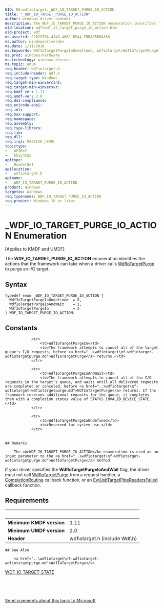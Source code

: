 ```yaml
---
UID: NE:wdfiotarget._WDF_IO_TARGET_PURGE_IO_ACTION
title: "_WDF_IO_TARGET_PURGE_IO_ACTION"
author: windows-driver-content
description: The WDF_IO_TARGET_PURGE_IO_ACTION enumeration identifies the actions that the framework can take when a driver calls WdfIoTargetPurge to purge an I/O target.
old-location: wdf\wdf_io_target_purge_io_action.htm
old-project: wdf
ms.assetid: E282976A-4143-468C-B944-FBBAD5BBA388
ms.author: windowsdriverdev
ms.date: 1/11/2018
ms.keywords: WdfIoTargetPurgeIoUndefined, wdfiotarget/WdfIoTargetPurgeIoAndWait, WDF_IO_TARGET_PURGE_IO_ACTION, _WDF_IO_TARGET_PURGE_IO_ACTION, wdfiotarget/WdfIoTargetPurgeIo, wdfiotarget/WdfIoTargetPurgeIoUndefined, WdfIoTargetPurgeIoAndWait, WdfIoTargetPurgeIo, WDF_IO_TARGET_PURGE_IO_ACTION enumeration, kmdf.wdf_io_target_purge_io_action, wdfiotarget/WDF_IO_TARGET_PURGE_IO_ACTION, wdf.wdf_io_target_purge_io_action
ms.prod: windows-hardware
ms.technology: windows-devices
ms.topic: enum
req.header: wdfiotarget.h
req.include-header: Wdf.h
req.target-type: Windows
req.target-min-winverclnt: 
req.target-min-winversvr: 
req.kmdf-ver: 1.11
req.umdf-ver: 2.0
req.ddi-compliance: 
req.unicode-ansi: 
req.idl: 
req.max-support: 
req.namespace: 
req.assembly: 
req.type-library: 
req.lib: 
req.dll: 
req.irql: PASSIVE_LEVEL
topictype:
-	APIRef
-	kbSyntax
apitype:
-	HeaderDef
apilocation:
-	wdfiotarget.h
apiname:
-	WDF_IO_TARGET_PURGE_IO_ACTION
product: Windows
targetos: Windows
req.typenames: WDF_IO_TARGET_PURGE_IO_ACTION
req.product: Windows 10 or later.
---
```


# _WDF_IO_TARGET_PURGE_IO_ACTION Enumeration
<p class="CCE_Message">[Applies to KMDF and UMDF]


   The 
  <b>WDF_IO_TARGET_PURGE_IO_ACTION</b> enumeration identifies the actions that the framework can take when a driver calls <a href="..\wdfiotarget\nf-wdfiotarget-wdfiotargetpurge.md">WdfIoTargetPurge</a> to purge an I/O target.

## Syntax
````
typedef enum _WDF_IO_TARGET_PURGE_IO_ACTION { 
  WdfIoTargetPurgeIoUndefined  = 0,
  WdfIoTargetPurgeIoAndWait    = 1,
  WdfIoTargetPurgeIo           = 2
} WDF_IO_TARGET_PURGE_IO_ACTION;
````

## Constants

<table>
            
                <tr>
                    <td>WdfIoTargetPurgeIo</td>
                    <td>The framework attempts to cancel all of the target queue's I/O requests, before <a href="..\wdfiotarget\nf-wdfiotarget-wdfiotargetpurge.md">WdfIoTargetPurge</a> returns.</td>
                </tr>
            
                <tr>
                    <td>WdfIoTargetPurgeIoAndWait</td>
                    <td>The framework attempts to cancel all of the I/O requests in the target's queue, and waits until all delivered requests are completed or canceled, before <a href="..\wdfiotarget\nf-wdfiotarget-wdfiotargetpurge.md">WdfIoTargetPurge</a> returns. If the framework receives additional requests for the queue, it completes them with a completion status value of STATUS_INVALID_DEVICE_STATE.</td>
                </tr>
            
                <tr>
                    <td>WdfIoTargetPurgeIoUndefined</td>
                    <td>Reserved for system use.</td>
                </tr>
</table>

    ## Remarks

        The <b>WDF_IO_TARGET_PURGE_IO_ACTION</b> enumeration is used as an input parameter to the <a href="..\wdfiotarget\nf-wdfiotarget-wdfiotargetpurge.md">WdfIoTargetPurge</a> method.

If your driver specifies the <b>WdfIoTargetPurgeIoAndWait</b> flag, the driver must not call <a href="..\wdfiotarget\nf-wdfiotarget-wdfiotargetpurge.md">WdfIoTargetPurge</a> from a request handler, a <a href="..\wdfrequest\nc-wdfrequest-evt_wdf_request_completion_routine.md">CompletionRoutine</a> callback function, or an <a href="..\wdfusb\nc-wdfusb-evt_wdf_usb_readers_failed.md">EvtUsbTargetPipeReadersFailed</a> callback function.

## Requirements
| &nbsp; | &nbsp; |
| ---- |:---- |
| **Minimum KMDF version** | 1.11 |
| **Minimum UMDF version** | 2.0 |
| **Header** | wdfiotarget.h (include Wdf.h) |

    ## See Also

        <a href="..\wdfiotarget\nf-wdfiotarget-wdfiotargetpurge.md">WdfIoTargetPurge</a>



<a href="..\wdfiotarget\ne-wdfiotarget-_wdf_io_target_state.md">WDF_IO_TARGET_STATE</a>



 

 

<a href="mailto:wsddocfb@microsoft.com?subject=Documentation%20feedback [wdf\wdf]:%20WDF_IO_TARGET_PURGE_IO_ACTION enumeration%20 RELEASE:%20(1/11/2018)&amp;body=%0A%0APRIVACY STATEMENT%0A%0AWe use your feedback to improve the documentation. We don't use your email address for any other purpose, and we'll remove your email address from our system after the issue that you're reporting is fixed. While we're working to fix this issue, we might send you an email message to ask for more info. Later, we might also send you an email message to let you know that we've addressed your feedback.%0A%0AFor more info about Microsoft's privacy policy, see http://privacy.microsoft.com/en-us/default.aspx." title="Send comments about this topic to Microsoft">Send comments about this topic to Microsoft</a>